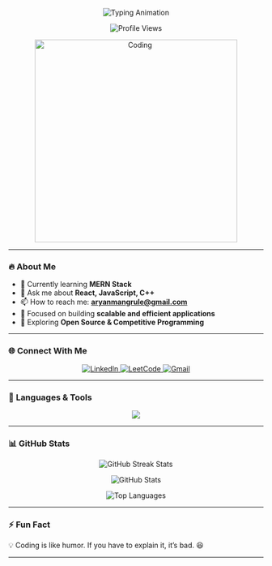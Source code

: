 <!-- Animated Heading -->
<p align="center">
  <img src="https://readme-typing-svg.herokuapp.com?font=Fira+Code&size=24&duration=3000&pause=500&color=4CAF50&center=true&vCenter=true&width=700&lines=Hi+👋,+I'm+Aryan+Mangrule;MERN+Stack+Enthusiast;Passionate+about+Problem+Solving+and+Open+Source" alt="Typing Animation" />
</p>

<!-- Profile Views Counter -->
<p align="center">
  <img src="https://komarev.com/ghpvc/?username=aryanmangrule402&label=Profile%20Views&color=0e75b6&style=flat" alt="Profile Views" />
</p>

<!-- Coding Animation -->
<p align="center">
  <img src="https://raw.githubusercontent.com/abhisheknaiidu/abhisheknaiidu/master/code.gif" alt="Coding" width="400" />
</p>

---

### 🔥 **About Me**
- 🌱 Currently learning **MERN Stack**  
- 💬 Ask me about **React, JavaScript, C++**  
- 📫 How to reach me: **aryanmangrule@gmail.com**  
- 🎯 Focused on building **scalable and efficient applications**  
- 🚀 Exploring **Open Source & Competitive Programming**  

---

### 🌐 **Connect With Me**
<p align="center">
  <a href="https://linkedin.com/in/aryan-mangrule" target="_blank">
    <img src="https://img.shields.io/badge/LinkedIn-%230077B5.svg?&style=for-the-badge&logo=linkedin&logoColor=white" alt="LinkedIn" />
  </a>
  <a href="https://www.leetcode.com/aryan162002" target="_blank">
    <img src="https://img.shields.io/badge/LeetCode-%23FFA116.svg?&style=for-the-badge&logo=leetCode&logoColor=white" alt="LeetCode" />
  </a>
  <a href="mailto:aryanmangrule@gmail.com">
    <img src="https://img.shields.io/badge/Gmail-D14836?style=for-the-badge&logo=gmail&logoColor=white" alt="Gmail" />
  </a>
</p>

---



### 🚀 **Languages & Tools**
<p align="center">
  <img src="https://skillicons.dev/icons?i=html,css,js,react,nodejs,mongodb,java,cpp,python,postgres,flutter,docker,redux,git" />
</p>

---

### 📊 **GitHub Stats**
<p align="center">
  <img src="https://github-readme-streak-stats.herokuapp.com/?user=aryanmangrule402&theme=radical" alt="GitHub Streak Stats" />
</p>

<p align="center">
  <img src="https://github-readme-stats.vercel.app/api?username=aryanmangrule402&show_icons=true&theme=radical" alt="GitHub Stats" />
</p>

<p align="center">
  <img src="https://github-readme-stats.vercel.app/api/top-langs/?username=aryanmangrule402&layout=compact&theme=radical" alt="Top Languages" />
</p>

---

### ⚡ **Fun Fact**
💡 Coding is like humor. If you have to explain it, it’s bad. 😆

---

